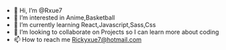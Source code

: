 - 👋 Hi, I’m @Rxue7
- 👀 I’m interested in Anime,Basketball
- 🌱 I’m currently learning React,Javascript,Sass,Css
- 💞️ I’m looking to collaborate on Projects so I can learn more about coding
- 📫 How to reach me Rickyxue7@hotmail.com

<!---
Rxue7/Rxue7 is a ✨ special ✨ repository because its `README.md` (this file) appears on your GitHub profile.
You can click the Preview link to take a look at your changes.
--->
